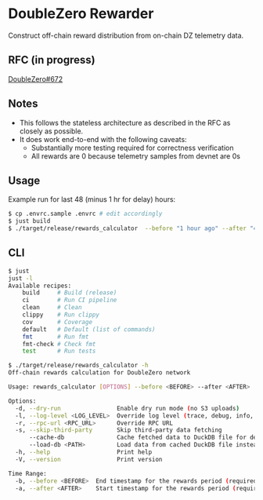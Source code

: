 # DoubleZero Rewarder

Construct off-chain reward distribution from on-chain DZ telemetry data.

## RFC (in progress)

[DoubleZero#672](https://github.com/malbeclabs/doublezero/pull/672)

## Notes

- This follows the stateless architecture as described in the RFC as closely as possible.
- It does work end-to-end with the following caveats:
  - Substantially more testing required for correctness verification
  - All rewards are 0 because telemetry samples from devnet are 0s

## Usage

Example run for last 48 (minus 1 hr for delay) hours:

```bash
$ cp .envrc.sample .envrc # edit accordingly
$ just build
$ ./target/release/rewards_calculator  --before "1 hour ago" --after "49 hours ago"
```

## CLI

```bash
$ just
just -l
Available recipes:
    build     # Build (release)
    ci        # Run CI pipeline
    clean     # Clean
    clippy    # Run clippy
    cov       # Coverage
    default   # Default (list of commands)
    fmt       # Run fmt
    fmt-check # Check fmt
    test      # Run tests
```

```bash
$ ./target/release/rewards_calculator -h
Off-chain rewards calculation for DoubleZero network

Usage: rewards_calculator [OPTIONS] --before <BEFORE> --after <AFTER>

Options:
  -d, --dry-run                Enable dry run mode (no S3 uploads)
  -l, --log-level <LOG_LEVEL>  Override log level (trace, debug, info, warn, error)
  -r, --rpc-url <RPC_URL>      Override RPC URL
  -s, --skip-third-party       Skip third-party data fetching
      --cache-db               Cache fetched data to DuckDB file for development
      --load-db <PATH>         Load data from cached DuckDB file instead of fetching
  -h, --help                   Print help
  -V, --version                Print version

Time Range:
  -b, --before <BEFORE>  End timestamp for the rewards period (required) Accepts: ISO 8601 (2024-01-15T10:00:00Z), Unix timestamp (1705315200), or relative time (2 hours ago)
  -a, --after <AFTER>    Start timestamp for the rewards period (required) Accepts: ISO 8601 (2024-01-15T08:00:00Z), Unix timestamp (1705308000), or relative time (4 hours ago)
```
